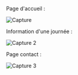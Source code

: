 Page d'accueil :

![Capture](https://github.com/Radouane0/weather-app/assets/101811614/10d2313e-b9b3-4a31-94eb-c9bb951fb9c9)

Information d'une journée : 

![Capture 2](https://github.com/Radouane0/weather-app/assets/101811614/b5b44346-0d08-48e2-b6e2-ea24c10898e9)

Page contact : 

![Capture 3](https://github.com/Radouane0/weather-app/assets/101811614/e13e644b-3d27-48c5-86f4-8acc4d1b7db3)
